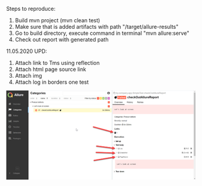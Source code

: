 Steps to reproduce:

1. Build mvn project (mvn clean test)
2. Make sure that is added artifacts with path "/target/allure-results" 
3. Go to build directory, execute command in terminal "mvn allure:serve"
4. Check out report with generated path

11.05.2020 UPD:

1. Attach link to Tms using reflection
2. Attach html page source link
3. Attach img
4. Attach log in borders one test

![](images/allure.png)

